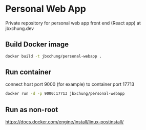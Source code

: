 # Personal Web App

Private repository for personal web app front end (React app) at jbxchung.dev

## Build Docker image
```bash
docker build -t jbxchung/personal-webapp .
```

## Run container
connect host port 9000 (for example) to container port 17713
```bash
docker run -d -p 9000:17713 jbxchung/personal-webapp
```

## Run as non-root
https://docs.docker.com/engine/install/linux-postinstall/
